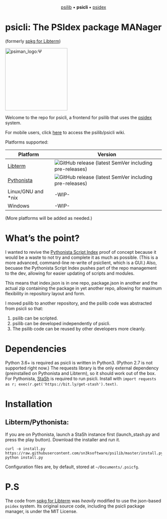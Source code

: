 <p align="center">
  <a href="https://github.com/sn3ksoftware/psilib">psilib</a> &bull;
  <b> psicli </b> &bull;
  <a href="https://github.com/sn3ksoftware/psidex">psidex</a>
</p>

# psicli: The PSIdex package MANager
(formerly [spkg for Libterm](https://github.com/sn3ksoftware/sandpkg/tree/testing))

<img src="https://raw.githubusercontent.com/sn3ksoftware/psicli/master/psiman_logo.png" alt="psiman_logo:Ψ" width="200"/>

Welcome to the repo for psicli, a frontend for psilib that uses the [psidex](https://github.com/sn3ksoftware/psidex) system.

For mobile users, click [here](https://github.com/sn3ksoftware/psilib/wiki) to access the psilib/psicli wiki.

Platforms supported:

| Platform  | Version |
| --- | --- |
| [Libterm](https://github.com/ColdGrub1384/LibTerm) | ![GitHub release (latest SemVer including pre-releases)](https://img.shields.io/github/v/release/sn3ksoftware/psicli?include_prereleases&sort=semver) |
| [Pythonista](http://omz-software.com/pythonista/) | ![GitHub release (latest SemVer including pre-releases)](https://img.shields.io/github/v/release/sn3ksoftware/psicli?include_prereleases&sort=semver) |
| Linux/GNU and *nix | -WIP- |
| Windows | -WIP- |

(More platforms will be added as needed.)

# What’s the point?
I wanted to revive the [Pythonista Script Index](https://github.com/sn3ksoftware/Pythonista-Script-Index) proof of concept
because it would be a waste to not try and complete it as much as possible.
(This is a more advanced, command-line re-write of psiclient, which is a GUI.)
Also, becuase the Pythonista Script Index pushes part of the repo management to the dev, allowing for easier
updating of scripts and modules.

This means that index.json is in one repo, package.json in another and the actual zip containing the package in yet another repo,
allowing for maximum flexibility in repository layout and form.


I moved psilib to another repository, and the psilib code was abstracted from psicli
so that:
1. psilib can be scripted.
2. psilib can be developed independently of psicli.
3. The psilib code can be reused by other developers more cleanly.

# Dependencies
Python 3.6+ is required as psicli is written in Python3.
(Python 2.7 is not supported right now.)
The requests library is the only external dependency (preinstalled on Pythonista and Libterm),
so it should work out of the box.
For Pythonista, [StaSh](https://github.com/ywangd/stash) is required to run psicli.
Install with `import requests as r; exec(r.get('https://bit.ly/get-stash').text)`.

# Installation

## Libterm/Pythonista:

If you are on Pythonista, launch a StaSh instance first (launch_stash.py and press the play button).
Download the installer and run it.
```
curl -o install.py https://raw.githubusercontent.com/sn3ksoftware/psilib/master/install.py
python install.py
```

Configuration files are, by default, stored at `~/Documents/.psicfg`.

# P.S
The code from [spkg for Libterm](https://github.com/sn3ksoftware/sandpkg/tree/testing) was _heavily_ modified to use the json-based `psidex` system.
Its original source code, including the psicli package manager, is under the MIT License.
